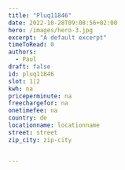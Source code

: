 ```yaml
---
title: "Pluq11846"
date: 2022-10-28T09:08:56+02:00
hero: /images/hero-3.jpg
excerpt: "A default excerpt"
timeToRead: 0
authors:
  - Paul
draft: false
id: pluq11846
slot: 1|2
kwh: na
priceperminute: na
freechargefor: na
onetimefee: na
country: de
locationname: locationname
street: street
zip_city: zip-city


---
```

